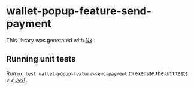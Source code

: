 # wallet-popup-feature-send-payment

This library was generated with [Nx](https://nx.dev).

## Running unit tests

Run `nx test wallet-popup-feature-send-payment` to execute the unit tests via [Jest](https://jestjs.io).
